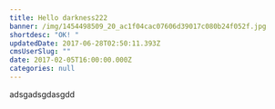 ```yaml
---
title: Hello darkness222
banner: /img/1454498509_20_ac1f04cac07606d39017c080b24f052f.jpg
shortdesc: "OK! "
updatedDate: 2017-06-28T02:50:11.393Z
cmsUserSlug: ""
date: 2017-02-05T16:00:00.000Z
categories: null
---
```


adsgadsgdasgdd